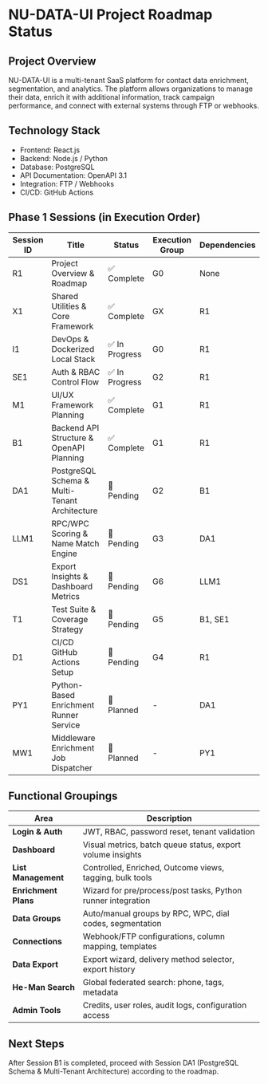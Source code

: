 # NU-DATA-UI Project Roadmap Status

## Project Overview
NU-DATA-UI is a multi-tenant SaaS platform for contact data enrichment, segmentation, and analytics. The platform allows organizations to manage their data, enrich it with additional information, track campaign performance, and connect with external systems through FTP or webhooks.

## Technology Stack
- Frontend: React.js
- Backend: Node.js / Python
- Database: PostgreSQL
- API Documentation: OpenAPI 3.1
- Integration: FTP / Webhooks
- CI/CD: GitHub Actions

## Phase 1 Sessions (in Execution Order)
| Session ID | Title | Status | Execution Group | Dependencies |
|------------|-------|--------|----------------|--------------|
| R1 | Project Overview & Roadmap | ✅ Complete | G0 | None |
| X1 | Shared Utilities & Core Framework | ✅ Complete | GX | R1 |
| I1 | DevOps & Dockerized Local Stack | ✅ In Progress | G0 | R1 |
| SE1 | Auth & RBAC Control Flow | ✅ In Progress | G2 | R1 |
| M1 | UI/UX Framework Planning | ✅ Complete | G1 | R1 |
| B1 | Backend API Structure & OpenAPI Planning | ✅ Complete | G1 | R1 |
| DA1 | PostgreSQL Schema & Multi-Tenant Architecture | 🔄 Pending | G2 | B1 |
| LLM1 | RPC/WPC Scoring & Name Match Engine | 🔄 Pending | G3 | DA1 |
| DS1 | Export Insights & Dashboard Metrics | 🔄 Pending | G6 | LLM1 |
| T1 | Test Suite & Coverage Strategy | 🔄 Pending | G5 | B1, SE1 |
| D1 | CI/CD GitHub Actions Setup | 🔄 Pending | G4 | R1 |
| PY1 | Python-Based Enrichment Runner Service | 🔄 Planned | - | DA1 |
| MW1 | Middleware Enrichment Job Dispatcher | 🔄 Planned | - | PY1 |

## Functional Groupings
| Area | Description |
|------|-------------|
| **Login & Auth** | JWT, RBAC, password reset, tenant validation |
| **Dashboard** | Visual metrics, batch queue status, export volume insights |
| **List Management** | Controlled, Enriched, Outcome views, tagging, bulk tools |
| **Enrichment Plans** | Wizard for pre/process/post tasks, Python runner integration |
| **Data Groups** | Auto/manual groups by RPC, WPC, dial codes, segmentation |
| **Connections** | Webhook/FTP configurations, column mapping, templates |
| **Data Export** | Export wizard, delivery method selector, export history |
| **He-Man Search** | Global federated search: phone, tags, metadata |
| **Admin Tools** | Credits, user roles, audit logs, configuration access |

## Next Steps
After Session B1 is completed, proceed with Session DA1 (PostgreSQL Schema & Multi-Tenant Architecture) according to the roadmap.
